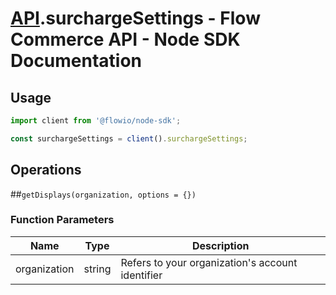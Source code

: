 # [API](README.md).surchargeSettings - Flow Commerce API - Node SDK Documentation



## Usage

```JavaScript
import client from '@flowio/node-sdk';

const surchargeSettings = client().surchargeSettings;
```

## Operations

##`getDisplays(organization, options = {})`

### Function Parameters

| Name  | Type | Description |
| ---- | ---- | ---- |
| organization | string | Refers to your organization&#x27;s account identifier |


